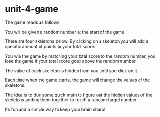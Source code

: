 # unit-4-game

The game reads as follows:

You will be given a random number at the start of the game

There are four skeletons below. By clicking on a skeleton you will add a specific amount of points to your total score.

You win the game by matching your total score to the random number, you lose the game if your total score goes above the random number.

The value of each skeleton is hidden from you until you click on it.


Each time when the game starts, the game will change the values of the skeletons.

The idea is to due some quick math to figure out the hidden values of the skeletons adding them together to reach a random target number

Its fun and a simple way to keep your brain sharp!